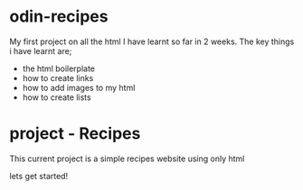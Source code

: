 # odin-recipes
My first project on all the html I have learnt so far in 2 weeks.
The key things i have learnt are;
- the html boilerplate 
- how to create links
- how to add images to my html
- how to create lists

# project - Recipes
This current project is a simple recipes website using only html

lets get started!
